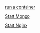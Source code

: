 [run a container](https://open.docker.com/dashboard/extension-tab?extensionId=hackathon&xx=y&image=alpine)

[Start Mongo](https://open.docker.com/dashboard/extension-tab?extensionId=hackathon&image=mongo&&volume_datadir_value=/my/own/datadir&volume_datadir_mapped=/data/db)

[Start Nginx](https://open.docker.com/dashboard/extension-tab?extensionId=hackathon&image=nginx&port_main_value=8080&port_main_mapped=80)

